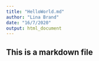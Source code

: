 ```yaml
---
title: "HelloWorld.md"
author: "Lina Brand"
date: "16/7/2020"
output: html_document
---
```


## This is a markdown file
